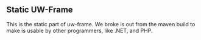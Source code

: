 ## Static UW-Frame

This is the static part of uw-frame. We broke is out from the maven build to make is usable by other programmers, like .NET, and PHP.